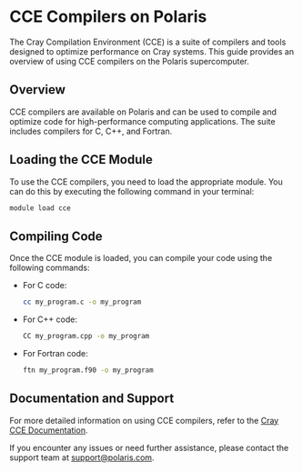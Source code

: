 # CCE Compilers on Polaris

The Cray Compilation Environment (CCE) is a suite of compilers and tools designed to optimize performance on Cray systems. This guide provides an overview of using CCE compilers on the Polaris supercomputer.

## Overview

CCE compilers are available on Polaris and can be used to compile and optimize code for high-performance computing applications. The suite includes compilers for C, C++, and Fortran.

## Loading the CCE Module

To use the CCE compilers, you need to load the appropriate module. You can do this by executing the following command in your terminal:

```bash
module load cce
```

## Compiling Code

Once the CCE module is loaded, you can compile your code using the following commands:

- For C code:
  ```bash
  cc my_program.c -o my_program
  ```

- For C++ code:
  ```bash
  CC my_program.cpp -o my_program
  ```

- For Fortran code:
  ```bash
  ftn my_program.f90 -o my_program
  ```

## Documentation and Support

For more detailed information on using CCE compilers, refer to the [Cray CCE Documentation](https://www.cray.com/products/software/compilers).

If you encounter any issues or need further assistance, please contact the support team at [support@polaris.com](mailto:support@polaris.com).